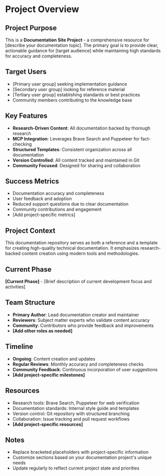 # Project Overview

## Project Purpose
This is a **Documentation Site Project** - a comprehensive resource for [describe your documentation topic]. The primary goal is to provide clear, actionable guidance for [target audience] while maintaining high standards for accuracy and completeness.

## Target Users
- [Primary user group] seeking implementation guidance
- [Secondary user group] looking for reference material
- [Tertiary user group] establishing standards or best practices
- Community members contributing to the knowledge base

## Key Features
- **Research-Driven Content**: All documentation backed by thorough research
- **MCP Integration**: Leverages Brave Search and Puppeteer for fact-checking
- **Structured Templates**: Consistent organization across all documentation
- **Version Controlled**: All content tracked and maintained in Git
- **Community Focused**: Designed for sharing and collaboration

## Success Metrics
- Documentation accuracy and completeness
- User feedback and adoption
- Reduced support questions due to clear documentation
- Community contributions and engagement
- [Add project-specific metrics]

## Project Context
This documentation repository serves as both a reference and a template for creating high-quality technical documentation. It emphasizes research-backed content creation using modern tools and methodologies.

## Current Phase
**[Current Phase]** - [Brief description of current development focus and activities]

## Team Structure
- **Primary Author**: Lead documentation creator and maintainer
- **Reviewers**: Subject matter experts who validate content accuracy
- **Community**: Contributors who provide feedback and improvements
- **[Add other roles as needed]**

## Timeline
- **Ongoing**: Content creation and updates
- **Regular Reviews**: Monthly accuracy and completeness checks
- **Community Feedback**: Continuous incorporation of user suggestions
- **[Add project-specific milestones]**

## Resources
- Research tools: Brave Search, Puppeteer for web verification
- Documentation standards: Internal style guide and templates
- Version control: Git repository with structured branching
- Collaboration: Issue tracking and pull request workflows
- **[Add project-specific resources]**

## Notes
- Replace bracketed placeholders with project-specific information
- Customize sections based on your documentation project's unique needs
- Update regularly to reflect current project state and priorities
